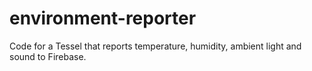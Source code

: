 # environment-reporter
Code for a Tessel that reports temperature, humidity, ambient light and sound to Firebase.
